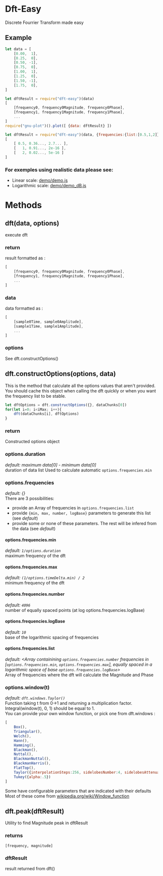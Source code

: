 Dft-Easy
===============================================
Discrete Fourrier Transform made easy

## Example
```js
let data = [
	[0.00,  1],
	[0.25,  0],
	[0.50, -1],
	[0.75,  0],
	[1.00,  1],
	[1.25,  0],
	[1.50, -1],
	[1.75,  0],
]
```
```js
let dftResult = require("dft-easy")(data)
[
	[frequency0, frequency0Magnitude, frequency0Phase],
	[frequency1, frequency1Magnitude, frequency1Phase],
	...
]
require("gnu-plot")().plot([ {data: dftResult} ])
```
```js
let dftResult = require("dft-easy")(data, {frequencies:{list:[0.5,1,2]}})
[
	[ 0.5, 0.36..., 2.7... ],
	[   1, 0.91..., 2e-16 ],
	[   2, 0.02..., 5e-16 ]
]
```
### For exemples using realistic data please see:  
 - Linear scale: [demo/demo.js](demo/demo.js)  
 - Logarithmic scale: [demo/demo_dB.js](demo/demo_dB.js)  

# Methods

## dft(data, options)
execute dft

### return
result formatted as : 
```js
[
	[frequency0, frequency0Magnitude, frequency0Phase],
	[frequency1, frequency1Magnitude, frequency1Phase],
	...
]
```

### data
data formatted as : 
```js
[
	[sample0Time, sample0Amplitude],
	[sample1Time, sample1Amplitude],
	...
]
```

### options
See dft.constructOptions()

## dft.constructOptions(options, data)
This is the method that calculate all the options values that aren't provided.  
You should cache this object when calling the dft quickly or when you want the frequency list to be stable.  
```js
let dftOptions = dft.constructOptions({}, dataChunks[0])
for(let i=0; i<iMax; i++){
	dft(dataChunks[i], dftOptions)
}
```

### return
Constructed options object

### options.duration
*default: maximum data[0] - minimum data[0]*  
duration of data list 
Used to calculate automatic `options.frequencies.min` 

### options.frequencies 
*default: {}*  
There are 3 possibilities:
 - provide an Array of frequencies in `options.frequencies.list` 
 - provide `{min, max, number, logBase}` parameters to generate this list (see *default*) 
 - provide some or none of these parameters. The rest will be infered from the data (see *default*)  

#### options.frequencies.min
*default: `1/options.duration`*  
maximum frequency of the dft 

#### options.frequencies.max 
*default: `(1/options.timeDelta.min) / 2`*  
minimum frequency of the dft 

#### options.frequencies.number 
*default: `4096`*  
number of equally spaced points (at log options.frequencies.logBase) 

#### options.frequencies.logBase
*default: `10`*  
base of the logarithmic spacing of frequencies 

#### options.frequencies.list
*default: <Array containining `options.frequencies.number` frequencies in [`options.frequencies.min`, `options.frequencies.max`], equally spaced in a logarithmic space of base `options.frequencies.logBase`>*  
Array of frequencies where the dft will calculate the Magnitude and Phase

### options.window(t)
*default: `dft.windows.Taylor()`*  
Function taking t from 0->1 and returning a multiplication factor.  
Integral(window(t), 0, 1) should be equal to 1.  
You can provide your own window function, or pick one from dft.windows : 
```js
[
	Box(),
	Triangular(),
	Welch(),
	Hann(),
	Hamming(),
	Blackman(),
	Nuttal(),
	BlackmanNuttal(),
	BlackmanHarris(),
	FlatTop(),
	Taylor({interpolationSteps:256, sidelobesNumber:4, sidelobesAttenuation:35/*dB*/}),
	Tukey({alpha:.5})
]
```
Some have configurable parameters that are indicated with their defaults  
Most of these come from [wikipedia.org/wiki/Window_function](https://en.wikipedia.org/wiki/Window_function#A_list_of_window_functions)  

## dft.peak(dftResult)
Utility to find Magnitude peak in dftResult  
### returns
`[frequency, magnitude]`  

### dftResult
result returned from dft()  
